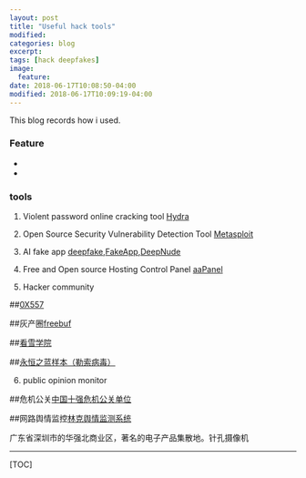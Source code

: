 ```yaml
---
layout: post
title: "Useful hack tools"
modified:
categories: blog
excerpt:
tags: [hack deepfakes]
image:
  feature:
date: 2018-06-17T10:08:50-04:00
modified: 2018-06-17T10:09:19-04:00
---
```



This blog records how i used.


### Feature ###

* 
*
### tools ###

1. Violent password online cracking tool [Hydra]()

2. Open Source Security Vulnerability Detection Tool [Metasploit]()

3. AI fake app [deepfake](),[FakeApp](),[DeepNude]()

4. Free and Open source Hosting Control Panel [aaPanel](https://www.aapanel.com/)

5. Hacker community

##[0X557](https://www.0x557.com/)

##灰产圈[freebuf](https://zhuanlan.freebuf.com/column/index/?name=%E7%81%B0%E4%BA%A7%E5%9C%88)

##[看雪学院](https://www.kanxue.com/)

##[永恒之蓝样本（勒索病毒）](https://bbs.pediy.com/thread-217586.htm)



6. public opinion monitor

##危机公关[中国十强危机公关单位](http://weiji.vmmt.net/)

##网路舆情监控[林克舆情监测系统](http://yq.linkip.cn/user/login.do)


广东省深圳市的华强北商业区，著名的电子产品集散地。针孔摄像机








-------

[TOC]








